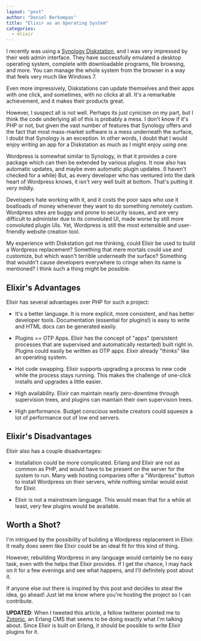 ```yaml
---
layout: "post"
author: "Daniel Berkompas"
title: "Elixir as an Operating System"
categories:
  - elixir
---
```


I recently was using a [Synology Diskstation][synology], and I was very
impressed by their web admin interface. They have successfully emulated a 
desktop operating system, complete with downloadable programs, file browsing,
and more. You can manage the whole system from the browser in a way that feels
very much like Windows 7.

Even more impressively, Diskstations can update themselves and their apps with
one click, and sometimes, with no clicks at all. It's a remarkable achievement,
and it makes their products great.

However, I suspect all is not well. Perhaps its just cynicism on my part, but I 
think the code underlying all of this is probably a mess. I don't know if it's 
PHP or not, but given the vast number of features that Synology offers and the 
fact that most mass-market software is a mess underneath the surface, I doubt 
that Synology is an exception. In other words, I doubt that I would enjoy 
_writing_ an app for a Diskstation as much as I might enjoy _using_ one.

Wordpress is somewhat similar to Synology, in that it provides a core package
which can then be extended by various plugins. It now also has automatic
updates, and maybe even automatic plugin updates. (I haven't checked for a 
while) But, as every developer who has ventured into the dark heart of Wordpress
knows, it isn't very well built at bottom. That's putting it _very_ mildly.

Developers hate working with it, and it costs the poor saps who use it boatloads
of money whenever they want to do something remotely custom. Wordpress sites are
buggy and prone to security issues, and are very difficult to administer due to
its convoluted UI, made worse by still more convoluted plugin UIs. Yet, 
Wordpress is still the most extensible and user-friendly website creation tool.

My experience with Diskstation got me thinking, could Elixir be used to build
a Wordpress replacement? Something that mere mortals could use and customize,
but which wasn't terrible underneath the surface? Something that wouldn't cause
developers everywhere to cringe when its name is mentioned? I think such a 
thing might be possible.

## Elixir's Advantages

Elixir has several advantages over PHP for such a project:

- It's a better language. It is more explicit, more consistent, and has better
  developer tools. Documentation (essential for plugins!) is easy to write and
  HTML docs can be generated easily.

- Plugins == OTP Apps. Elixir has the concept of "apps" (persistent processes 
  that are supervised and automatically restarted) built right in. Plugins could
  easily be written as OTP apps. Elixir already "thinks" like an operating 
  system.

- Hot code swapping. Elixir supports upgrading a process to new code while the
  process stays running. This makes the challenge of one-click installs and
  upgrades a little easier.

- High availability. Elixir can maintain nearly zero-downtime through
  supervision trees, and plugins can maintain their own supervision trees.

- High performance. Budget conscious website creators could squeeze a lot of
  performance out of low end servers.

## Elixir's Disadvantages

Elixir also has a couple disadvantages:

- Installation could be more complicated. Erlang and Elixir are not as common
  as PHP, and would have to be present on the server for the system to run. Many
  web hosting companies offer a "Wordpress" button to install Wordpress on their
  servers, while nothing similar would exist for Elixir.

- Elixir is not a mainstream language. This would mean that for a while at
  least, very few plugins would be available.

## Worth a Shot?

I'm intrigued by the possibility of building a Wordpress replacement in Elixir. 
It really does seem like Elixir could be an ideal fit for this kind of thing.

However, rebuilding Wordpress in any language would certainly be no easy task, 
even with the helps that Elixir provides. If I get the chance, I may hack on it
for a few evenings and see what happens, and I'll definitely post about it.

If anyone else out there is inspired by this post and decides to steal the idea,
go ahead! Just let me know where you're hosting the project so I can contribute.

**UPDATED**: When I tweeted this article, a fellow twitterer pointed me to
[Zotonic][zotonic], an Erlang CMS that seems to be doing exactly what I'm
talking about. Since Elixir is built on Erlang, it should be possible to
write Elixir plugins for it.

[zotonic]: http://zotonic.org
[synology]: https://www.synology.com/
